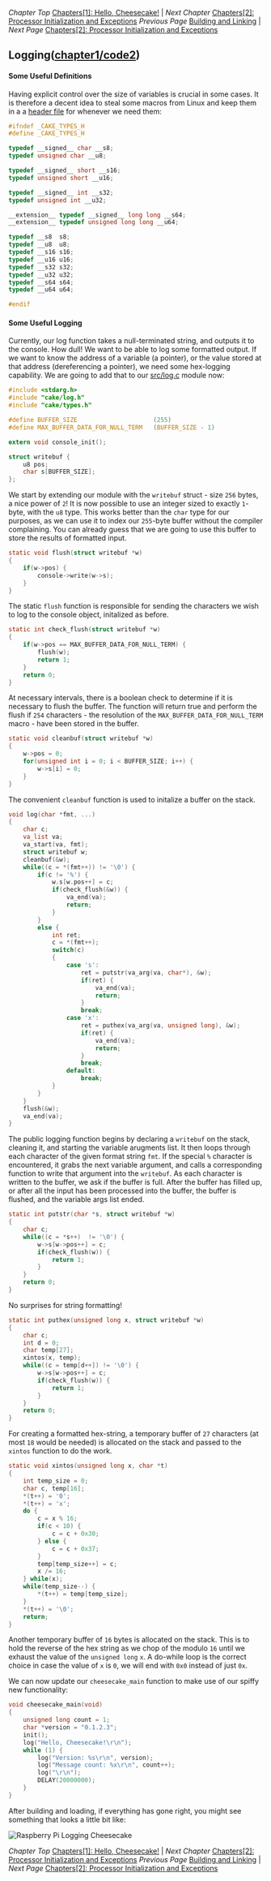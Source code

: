 *Chapter Top* [Chapters[1]: Hello, Cheesecake!](chapter1.md)  |  *Next Chapter* [Chapters[2]: Processor Initialization and Exceptions](../chapter2/chapter2.md)
*Previous Page* [Building and Linking](building-linking.md)  |  *Next Page* [Chapters[2]: Processor Initialization and Exceptions](../chapter2/chapter2.md)

## Logging([chapter1/code2](code2))

#### Some Useful Definitions

Having explicit control over the size of variables is crucial in some cases. It is therefore a decent idea to steal some macros from Linux and keep them in a a [header file](include/cake/types.h) for whenever we need them:

```C
#ifndef _CAKE_TYPES_H
#define _CAKE_TYPES_H

typedef __signed__ char __s8;
typedef unsigned char __u8;

typedef __signed__ short __s16;
typedef unsigned short __u16;

typedef __signed__ int __s32;
typedef unsigned int __u32;

__extension__ typedef __signed__ long long __s64;
__extension__ typedef unsigned long long __u64;

typedef __s8  s8;
typedef __u8  u8;
typedef __s16 s16;
typedef __u16 u16;
typedef __s32 s32;
typedef __u32 u32;
typedef __s64 s64;
typedef __u64 u64;

#endif
```

#### Some Useful Logging

Currently, our log function takes a null-terminated string, and outputs it to the console. How dull! We want to be able to log some formatted output. If we want to know the address of a variable (a pointer), or the value stored at that address (dereferencing a pointer), we need some hex-logging capability. We are going to add that to our [src/log.c](code2/src/log.c) module now:

```C
#include <stdarg.h>
#include "cake/log.h"
#include "cake/types.h"

#define BUFFER_SIZE                     (255)
#define MAX_BUFFER_DATA_FOR_NULL_TERM   (BUFFER_SIZE - 1)

extern void console_init();

struct writebuf {
    u8 pos;
    char s[BUFFER_SIZE];
};
```
We start by extending our module with the `writebuf` struct - size `256` bytes, a nice power of `2`! It is now possible to use an integer sized to exactly `1`-byte, with the `u8` type. This works better than the `char` type for our purposes, as we can use it to index our `255`-byte buffer without the compiler complaining. You can already guess that we are going to use this buffer to store the results of formatted input.
```C
static void flush(struct writebuf *w)
{
    if(w->pos) {
        console->write(w->s);
    }
}
```
The static `flush` function is responsible for sending the characters we wish to log to the console object, initalized as before.

```C
static int check_flush(struct writebuf *w)
{
    if(w->pos == MAX_BUFFER_DATA_FOR_NULL_TERM) {
        flush(w);
        return 1;
    }
    return 0;
}
```
At necessary intervals, there is a boolean check to determine if it is necessary to flush the buffer. The function will return true and perform the flush if `254` characters - the resolution of the `MAX_BUFFER_DATA_FOR_NULL_TERM` macro - have been stored in the buffer.
```C
static void cleanbuf(struct writebuf *w)
{
    w->pos = 0;
    for(unsigned int i = 0; i < BUFFER_SIZE; i++) {
        w->s[i] = 0;
    }
}
```
The convenient `cleanbuf` function is used to initalize a buffer on the stack.
```C
void log(char *fmt, ...)
{
    char c;
    va_list va;
    va_start(va, fmt);
    struct writebuf w;
    cleanbuf(&w);
    while((c = *(fmt++)) != '\0') {
        if(c != '%') {
            w.s[w.pos++] = c;
            if(check_flush(&w)) {
                va_end(va);
                return;
            }
        }
        else {
            int ret;
            c = *(fmt++);
            switch(c)
            {
                case 's':
                    ret = putstr(va_arg(va, char*), &w);
                    if(ret) {
                        va_end(va);
                        return;
                    }
                    break;
                case 'x':
                    ret = puthex(va_arg(va, unsigned long), &w);
                    if(ret) {
                        va_end(va);
                        return;
                    }
                    break;
                default:
                    break;
            }
        }
    }
    flush(&w);
    va_end(va);
}
```
The public logging function begins by declaring a `writebuf` on the stack, cleaning it, and starting the variable arugments list. It then loops through each character of the given format string `fmt`. If the special `%` character is encountered, it grabs the next variable argument, and calls a corresponding function to write that argument into the `writebuf`. As each character is written to the buffer, we ask if the buffer is full. After the buffer has filled up, or after all the input has been processed into the buffer, the buffer is flushed, and the variable args list ended.
```C
static int putstr(char *s, struct writebuf *w)
{
    char c;
    while((c = *s++)  != '\0') {
        w->s[w->pos++] = c;
        if(check_flush(w)) {
            return 1;
        }
    }
    return 0;
}
```
No surprises for string formatting!
```C
static int puthex(unsigned long x, struct writebuf *w)
{
    char c;
    int d = 0;
    char temp[27];
    xintos(x, temp);
    while((c = temp[d++]) != '\0') {
        w->s[w->pos++] = c;
        if(check_flush(w)) {
            return 1;
        }
    }
    return 0;
}
```
For creating a formatted hex-string, a temporary buffer of `27` characters (at most `18` would be needed) is allocated on the stack and passed to the `xintos` function to do the work.
```C
static void xintos(unsigned long x, char *t)
{
    int temp_size = 0;
    char c, temp[16];
    *(t++) = '0';
    *(t++) = 'x';
    do {
        c = x % 16;
        if(c < 10) {
            c = c + 0x30;
        } else {
            c = c + 0x37;
        }
        temp[temp_size++] = c;
        x /= 16;
    } while(x);
    while(temp_size--) {
        *(t++) = temp[temp_size];
    }
    *(t++) = '\0';
    return;
}
```
Another temporary buffer of `16` bytes is allocated on the stack. This is to hold the reverse of the hex string as we chop of the modulo `16` until we exhaust the value of the `unsigned long` `x`. A do-while loop is the correct choice in case the value of `x` is `0`, we will end with `0x0` instead of just `0x`.

We can now update our `cheesecake_main` function to make use of our spiffy new functionality:

```C
void cheesecake_main(void)
{
    unsigned long count = 1;
    char *version = "0.1.2.3";
    init();
    log("Hello, Cheesecake!\r\n");
    while (1) {
        log("Version: %s\r\n", version);
        log("Message count: %x\r\n", count++);
        log("\r\n");
        DELAY(20000000);
    }
}
```

After building and loading, if everything has gone right, you might see something that looks a little bit like:

![Raspberry Pi Logging Cheesecake](images/0103_rpi4_logging.png)

*Chapter Top* [Chapters[1]: Hello, Cheesecake!](chapter1.md)  |  *Next Chapter* [Chapters[2]: Processor Initialization and Exceptions](../chapter2/chapter2.md)
*Previous Page* [Building and Linking](building-linking.md)  |  *Next Page* [Chapters[2]: Processor Initialization and Exceptions](../chapter2/chapter2.md)
